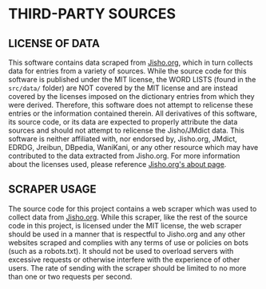 THIRD-PARTY SOURCES
===================

LICENSE OF DATA
---------------
This software contains data scraped from [Jisho.org](https://www.jisho.org), which in turn collects data for entries from a variety of sources. While the source code for this software is published under the MIT license, the WORD LISTS (found in the `src/data/` folder) are NOT covered by the MIT license and are instead covered by the licenses imposed on the dictionary entries from which they were derived. Therefore, this software does not attempt to relicense these entries or the information contained therein. All derivatives of this software, its source code, or its data are expected to properly attribute the data sources and should not attempt to relicense the Jisho/JMdict data. This software is neither affiliated with, nor endorsed by, Jisho.org, JMdict, EDRDG, Jreibun, DBpedia, WaniKani, or any other resource which may have contributed to the data extracted from Jisho.org. For more information about the licenses used, please reference [Jisho.org's about page](https://jisho.org/about).

SCRAPER USAGE
-------------
The source code for this project contains a web scraper which was used to collect data from [Jisho.org](https://www.jisho.org). While this scraper, like the rest of the source code in this project, is licensed under the MIT license, the web scraper should be used in a manner that is respectful to Jisho.org and any other websites scraped and complies with any terms of use or policies on bots (such as a robots.txt). It should not be used to overload servers with excessive requests or otherwise interfere with the experience of other users. The rate of sending with the scraper should be limited to no more than one or two requests per second.
